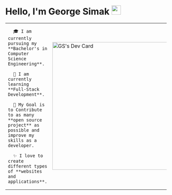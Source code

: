 # Hello, I'm George Simak <img src="https://github.com/TheDudeThatCode/TheDudeThatCode/blob/master/Assets/Hi.gif" width="29px">

<table>
  <tr>
    <td valign="center">
      
      🎓 I am currently pursuing my **Bachelor's in Computer Science Engineering**.
      
      🌱 I am currently learning **Full-Stack Development**.
      
      🎯 My Goal is to Contribute to as many **open source project** as possible and improve my skills as a developer.
      
      ✨ I love to create different types of **websites and applications**.
<td >
      <a href="https://app.daily.dev/g_simak"><img src="https://api.daily.dev/devcards/5a32d7a5dde849788e9c809c793addbc.png?r=na9" width="400" alt="GS's Dev Card"/></a>
    </td>
    
  </tr>
  </table>
